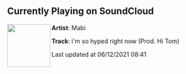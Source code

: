 ## Currently Playing on SoundCloud

[<img align="left" width="100" src="https://i1.sndcdn.com/artworks-swsF2u5mOtIcfgau-CbbnkA-t500x500.jpg">](https://soundcloud.com/mabi-songs/im-so-hyped-right-now)

**Artist**: Mabi 

**Track**: i'm so hyped right now (Prod. Hi Tom)

Last updated at 06/12/2021 08:41
